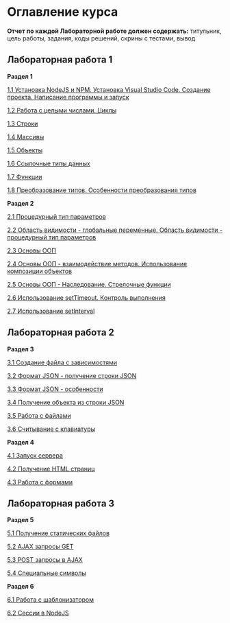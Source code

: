 # Оглавление курса

**Отчет по каждой Лабораторной работе должен содержать:** титульник, цель работы, задания, коды решений, скрины с тестами, вывод

## Лабораторная работа 1

**Раздел 1** 

[1.1 Установка NodeJS и NPM. Установка Visual Studio Code. Создание проекта. Написание программы и запуск](https://github.com/maxim218/JavaScript-Tasks-IU/blob/master/TASK_1/Lesson_1.markdown "")

[1.2 Работа с целыми числами. Циклы](https://github.com/maxim218/JavaScript-Tasks-IU/blob/master/TASK_1/Lesson_2.markdown "")

[1.3 Строки](https://github.com/maxim218/JavaScript-Tasks-IU/blob/master/TASK_1/Lesson_3.markdown "")

[1.4 Массивы](https://github.com/maxim218/JavaScript-Tasks-IU/blob/master/TASK_1/Lesson_4.markdown "")

[1.5 Объекты](https://github.com/maxim218/JavaScript-Tasks-IU/blob/master/TASK_1/Lesson_5.markdown "")

[1.6 Ссылочные типы данных](https://github.com/maxim218/JavaScript-Tasks-IU/blob/master/TASK_1/Lesson_6.markdown "")

[1.7 Функции](https://github.com/maxim218/JavaScript-Tasks-IU/blob/master/TASK_1/Lesson_7.markdown "")

[1.8 Преобразование типов. Особенности преобразования типов](https://github.com/maxim218/JavaScript-Tasks-IU/blob/master/TASK_1/Lesson_8.markdown "")

**Раздел 2** 

[2.1 Процедурный тип параметров](https://github.com/maxim218/JavaScript-Tasks-IU/blob/master/TASK_2/Lesson_1.markdown "")

[2.2 Область видимости - глобальные переменные. Область видимости - процедурный тип параметров](https://github.com/maxim218/JavaScript-Tasks-IU/blob/master/TASK_2/Lesson_2.markdown "")

[2.3 Основы ООП](https://github.com/maxim218/JavaScript-Tasks-IU/blob/master/TASK_2/Lesson_3.markdown "")

[2.4 Основы ООП - взаимодействие методов. Использование композиции объектов](https://github.com/maxim218/JavaScript-Tasks-IU/blob/master/TASK_2/Lesson_4.markdown "")

[2.5 Основы ООП - Наследование. Стрелочные функции](https://github.com/maxim218/JavaScript-Tasks-IU/blob/master/TASK_2/Lesson_5.markdown "")

[2.6 Использование setTimeout. Контроль выполнения](https://github.com/maxim218/JavaScript-Tasks-IU/blob/master/TASK_2/Lesson_6.markdown "")

[2.7 Использование setInterval](https://github.com/maxim218/JavaScript-Tasks-IU/blob/master/TASK_2/Lesson_7.markdown "")

## Лабораторная работа 2

**Раздел 3** 

[3.1 Создание файла с зависимостями](https://github.com/maxim218/JavaScript-Tasks-IU/blob/master/TASK_3/Lesson_1.markdown "")

[3.2 Формат JSON - получение строки JSON](https://github.com/maxim218/JavaScript-Tasks-IU/blob/master/TASK_3/Lesson_2.markdown "")

[3.3 Формат JSON - особенности](https://github.com/maxim218/JavaScript-Tasks-IU/blob/master/TASK_3/Lesson_3.markdown "")

[3.4 Получение объекта из строки JSON](https://github.com/maxim218/JavaScript-Tasks-IU/blob/master/TASK_3/Lesson_4.markdown "")

[3.5 Работа с файлами](https://github.com/maxim218/JavaScript-Tasks-IU/blob/master/TASK_3/Lesson_5.markdown "")

[3.6 Считывание с клавиатуры](https://github.com/maxim218/JavaScript-Tasks-IU/blob/master/TASK_3/Lesson_6.markdown "")

**Раздел 4** 

[4.1 Запуск сервера](https://github.com/maxim218/JavaScript-Tasks-IU/blob/master/TASK_4/Lesson_1.markdown "")

[4.2 Получение HTML страниц](https://github.com/maxim218/JavaScript-Tasks-IU/blob/master/TASK_4/Lesson_2.markdown "")

[4.3 Работа с формами](https://github.com/maxim218/JavaScript-Tasks-IU/blob/master/TASK_4/Lesson_3.markdown "")

## Лабораторная работа 3

**Раздел 5** 

[5.1 Получение статических файлов](https://github.com/maxim218/JavaScript-Tasks-IU/blob/master/TASK_5/Lesson_1.markdown "")

[5.2 AJAX запросы GET](https://github.com/maxim218/JavaScript-Tasks-IU/blob/master/TASK_5/Lesson_2.markdown "")

[5.3 POST запросы в AJAX](https://github.com/maxim218/JavaScript-Tasks-IU/blob/master/TASK_5/Lesson_3.markdown "")

[5.4 Специальные символы](https://github.com/maxim218/JavaScript-Tasks-IU/blob/master/TASK_5/Lesson_4.markdown "")

**Раздел 6** 

[6.1 Работа с шаблонизатором](https://github.com/maxim218/JavaScript-Tasks-IU/blob/master/TASK_6/Lesson_1.markdown "")

[6.2 Сессии в NodeJS](https://github.com/maxim218/JavaScript-Tasks-IU/blob/master/TASK_6/Lesson_2.markdown "")

